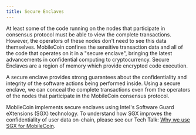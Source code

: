 ```yaml
---
title: Secure Enclaves 
---
```

At least some of the code running on the nodes that participate in consensus protocol must be able to view the complete transactions. However, the operators of these nodes don't need to see this data themselves. MobileCoin confines the sensitive transaction data and all of the code that operates on it in a "secure enclave", bringing the latest advancements in confidential computing to cryptocurrency. Secure Enclaves are a region of memory which provide encrypted code execution. 

A secure enclave provides strong guarantees about the confidentiality and integrity of the software actions being performed inside. Using a secure enclave, we can conceal the complete transactions even from the operators of the nodes that participate in the MobileCoin consensus protocol.

MobileCoin implements secure enclaves using Intel's Software Guard eXtensions (SGX) technology. To understand how SGX improves the confidentiality of user data on-chain, please see our Tech Talk: [Why we use SGX for MobileCoin](https://www.youtube.com/watch?v=Hwf_Q31woLo).

